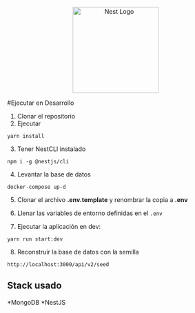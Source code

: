 <p align="center">
  <a href="http://nestjs.com/" target="blank"><img src="https://nestjs.com/img/logo-small.svg" width="200" alt="Nest Logo" /></a>
</p>

#Ejecutar en Desarrollo

1. Clonar el repositorio
2. Ejecutar

```
yarn install
```

3. Tener NestCLI instalado

```
npm i -g @nestjs/cli
```

4. Levantar la base de datos

```
docker-compose up-d
```

5. Clonar el archivo __.env.template__ y renombrar la copia a __.env__


6. Llenar las variables de entorno definidas en el ```.env```


7. Ejecutar la aplicación en dev: 
```
yarn run start:dev
```

8. Reconstruir la base de datos con la semilla

```
http://localhost:3000/api/v2/seed
```

## Stack usado

*MongoDB
*NestJS

